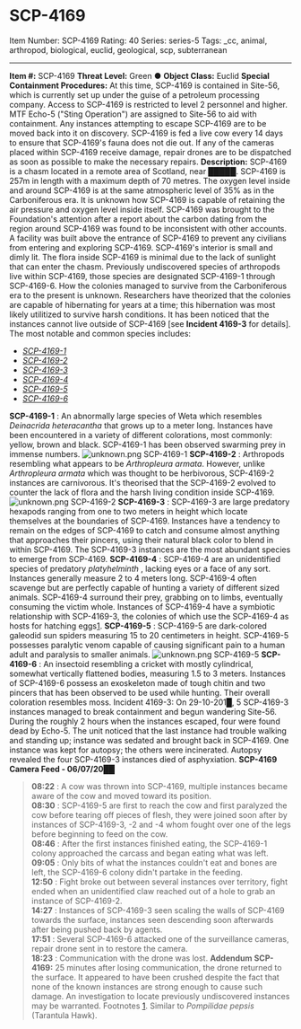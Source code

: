 # SCP-4169
Item Number: SCP-4169
Rating: 40
Series: series-5
Tags: _cc, animal, arthropod, biological, euclid, geological, scp, subterranean

---

**Item #:** SCP-4169
**Threat Level:** Green ●
**Object Class:** Euclid
**Special Containment Procedures:** At this time, SCP-4169 is contained in Site-56, which is currently set up under the guise of a petroleum processing company. Access to SCP-4169 is restricted to level 2 personnel and higher.  
MTF Echo-5 ("Sting Operation") are assigned to Site-56 to aid with containment.
Any instances attempting to escape SCP-4169 are to be moved back into it on discovery. SCP-4169 is fed a live cow every 14 days to ensure that SCP-4169's fauna does not die out.
If any of the cameras placed within SCP-4169 receive damage, repair drones are to be dispatched as soon as possible to make the necessary repairs.
**Description:** SCP-4169 is a chasm located in a remote area of Scotland, near █████. SCP-4169 is 257m in length with a maximum depth of 70 metres. The oxygen level inside and around SCP-4169 is at the same atmospheric level of 35% as in the Carboniferous era. It is unknown how SCP-4169 is capable of retaining the air pressure and oxygen level inside itself. SCP-4169 was brought to the Foundation's attention after a report about the carbon dating from the region around SCP-4169 was found to be inconsistent with other accounts. A facility was built above the entrance of SCP-4169 to prevent any civilians from entering and exploring SCP-4169.
SCP-4169's interior is small and dimly lit. The flora inside SCP-4169 is minimal due to the lack of sunlight that can enter the chasm. Previously undiscovered species of arthropods live within SCP-4169, those species are designated SCP-4169-1 through SCP-4169-6. How the colonies managed to survive from the Carboniferous era to the present is unknown. Researchers have theorized that the colonies are capable of hibernating for years at a time; this hibernation was most likely utilitized to survive harsh conditions. It has been noticed that the instances cannot live outside of SCP-4169 [see **Incident 4169-3** for details].  
The most notable and common species includes:
  * [_SCP-4169-1_](javascript:;)
  * [_SCP-4169-2_](javascript:;)
  * [_SCP-4169-3_](javascript:;)
  * [_SCP-4169-4_](javascript:;)
  * [_SCP-4169-5_](javascript:;)
  * [_SCP-4169-6_](javascript:;)

**SCP-4169-1** : An abnormally large species of Weta which resembles _Deinacrida heteracantha_ that grows up to a meter long. Instances have been encountered in a variety of different colorations, most commonly: yellow, brown and black. SCP-4169-1 has been observed swarming prey in immense numbers.
![unknown.png](https://cdn.discordapp.com/attachments/430549110433775619/526324763170439203/unknown.png)
SCP-4169-1
**SCP-4169-2** : Arthropods resembling what appears to be _Arthropleura armata_. However, unlike _Arthropleura armata_ which was thought to be herbivorous, SCP-4169-2 instances are carnivorous. It's theorised that the SCP-4169-2 evolved to counter the lack of flora and the harsh living condition inside SCP-4169.
![unknown.png](https://cdn.discordapp.com/attachments/430549110433775619/526325061594906625/unknown.png)
SCP-4169-2
**SCP-4169-3** : SCP-4169-3 are large predatory hexapods ranging from one to two meters in height which locate themselves at the boundaries of SCP-4169. Instances have a tendency to remain on the edges of SCP-4169 to catch and consume almost anything that approaches their pincers, using their natural black color to blend in within SCP-4169. The SCP-4169-3 instances are the most abundant species to emerge from SCP-4169.
**SCP-4169-4** : SCP-4169-4 are an unidentified species of predatory _platyhelminth_ , lacking eyes or a face of any sort. Instances generally measure 2 to 4 meters long. SCP-4169-4 often scavenge but are perfectly capable of hunting a variety of different sized animals. SCP-4169-4 surround their prey, grabbing on to limbs, eventually consuming the victim whole. Instances of SCP-4169-4 have a symbiotic relationship with SCP-4169-3, the colonies of which use the SCP-4169-4 as hosts for hatching eggs[1](javascript:;).
**SCP-4169-5** : SCP-4169-5 are dark-colored galeodid sun spiders measuring 15 to 20 centimeters in height. SCP-4169-5 possesses paralytic venom capable of causing significant pain to a human adult and paralysis to smaller animals.
![unknown.png](https://cdn.discordapp.com/attachments/430549110433775619/526324817717362710/unknown.png)
SCP-4169-5
**SCP-4169-6** : An insectoid resembling a cricket with mostly cylindrical, somewhat vertically flattened bodies, measuring 1.5 to 3 meters. Instances of SCP-4169-6 possess an exoskeleton made of tough chitin and two pincers that has been observed to be used while hunting. Their overall coloration resembles moss.
Incident 4169-3: On 29-10-201█, 5 SCP-4169-3 instances managed to break containment and begun wandering Site-56. During the roughly 2 hours when the instances escaped, four were found dead by Echo-5. The unit noticed that the last instance had trouble walking and standing up; instance was sedated and brought back in SCP-4169. One instance was kept for autopsy; the others were incinerated. Autopsy revealed the four SCP-4169-3 instances died of asphyxiation.
**SCP-4169 Camera Feed - 06/07/20██**
> **08:22** : A cow was thrown into SCP-4169, multiple instances became aware of the cow and moved toward its position.  
>  **08:30** : SCP-4169-5 are first to reach the cow and first paralyzed the cow before tearing off pieces of flesh, they were joined soon after by instances of SCP-4169-3, -2 and -4 whom fought over one of the legs before beginning to feed on the cow.  
>  **08:46** : After the first instances finished eating, the SCP-4169-1 colony approached the carcass and began eating what was left.  
>  **09:05** : Only bits of what the instances couldn't eat and bones are left, the SCP-4169-6 colony didn't partake in the feeding.  
>  **12:50** : Fight broke out between several instances over territory, fight ended when an unidentified claw reached out of a hole to grab an instance of SCP-4169-2.  
>  **14:27** : Instances of SCP-4169-3 seen scaling the walls of SCP-4169 towards the surface, instances seen descending soon afterwards after being pushed back by agents.  
>  **17:51** : Several SCP-4169-6 attacked one of the surveillance cameras, repair drone sent in to restore the camera.  
>  **18:23** : Communication with the drone was lost.
**Addendum SCP-4169:** 25 minutes after losing communication, the drone returned to the surface. It appeared to have been crushed despite the fact that none of the known instances are strong enough to cause such damage. An investigation to locate previously undiscovered instances may be warranted.
Footnotes
[1](javascript:;). Similar to _Pompilidae pepsis_ (Tarantula Hawk).